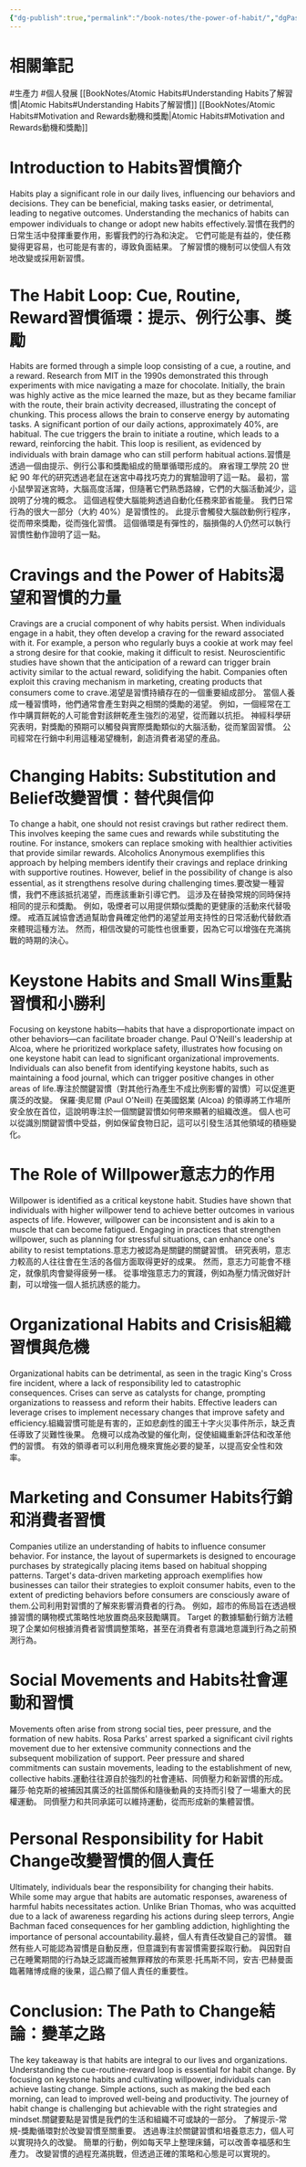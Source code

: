 ```yaml
---
{"dg-publish":true,"permalink":"/book-notes/the-power-of-habit/","dgPassFrontmatter":true,"created":"2024-11-24T10:41:52.631+08:00","updated":"2024-11-28T01:18:28.052+08:00"}
---
```


# 相關筆記
#生產力 #個人發展 
[[BookNotes/Atomic Habits#Understanding Habits了解習慣\|Atomic Habits#Understanding Habits了解習慣]]
[[BookNotes/Atomic Habits#Motivation and Rewards動機和獎勵\|Atomic Habits#Motivation and Rewards動機和獎勵]]
# Introduction to Habits習慣簡介

Habits play a significant role in our daily lives, influencing our behaviors and decisions. They can be beneficial, making tasks easier, or detrimental, leading to negative outcomes. Understanding the mechanics of habits can empower individuals to change or adopt new habits effectively.習慣在我們的日常生活中發揮重要作用，影響我們的行為和決定。 它們可能是有益的，使任務變得更容易，也可能是有害的，導致負面結果。 了解習慣的機制可以使個人有效地改變或採用新習慣。

# The Habit Loop: Cue, Routine, Reward習慣循環：提示、例行公事、獎勵

Habits are formed through a simple loop consisting of a cue, a routine, and a reward. Research from MIT in the 1990s demonstrated this through experiments with mice navigating a maze for chocolate. Initially, the brain was highly active as the mice learned the maze, but as they became familiar with the route, their brain activity decreased, illustrating the concept of chunking. This process allows the brain to conserve energy by automating tasks. A significant portion of our daily actions, approximately 40%, are habitual. The cue triggers the brain to initiate a routine, which leads to a reward, reinforcing the habit. This loop is resilient, as evidenced by individuals with brain damage who can still perform habitual actions.習慣是透過一個由提示、例行公事和獎勵組成的簡單循環形成的。 麻省理工學院 20 世紀 90 年代的研究透過老鼠在迷宮中尋找巧克力的實驗證明了這一點。 最初，當小鼠學習迷宮時，大腦高度活躍，但隨著它們熟悉路線，它們的大腦活動減少，這說明了分塊的概念。 這個過程使大腦能夠透過自動化任務來節省能量。 我們日常行為的很大一部分（大約 40%）是習慣性的。 此提示會觸發大腦啟動例行程序，從而帶來獎勵，從而強化習慣。 這個循環是有彈性的，腦損傷的人仍然可以執行習慣性動作證明了這一點。

# Cravings and the Power of Habits渴望和習慣的力量

Cravings are a crucial component of why habits persist. When individuals engage in a habit, they often develop a craving for the reward associated with it. For example, a person who regularly buys a cookie at work may feel a strong desire for that cookie, making it difficult to resist. Neuroscientific studies have shown that the anticipation of a reward can trigger brain activity similar to the actual reward, solidifying the habit. Companies often exploit this craving mechanism in marketing, creating products that consumers come to crave.渴望是習慣持續存在的一個重要組成部分。 當個人養成一種習慣時，他們通常會產生對與之相關的獎勵的渴望。 例如，一個經常在工作中購買餅乾的人可能會對該餅乾產生強烈的渴望，從而難以抗拒。 神經科學研究表明，對獎勵的預期可以觸發與實際獎勵類似的大腦活動，從而鞏固習慣。 公司經常在行銷中利用這種渴望機制，創造消費者渴望的產品。

# Changing Habits: Substitution and Belief改變習慣：替代與信仰

To change a habit, one should not resist cravings but rather redirect them. This involves keeping the same cues and rewards while substituting the routine. For instance, smokers can replace smoking with healthier activities that provide similar rewards. Alcoholics Anonymous exemplifies this approach by helping members identify their cravings and replace drinking with supportive routines. However, belief in the possibility of change is also essential, as it strengthens resolve during challenging times.要改變一種習慣，我們不應該抵抗渴望，而應該重新引導它們。 這涉及在替換常規的同時保持相同的提示和獎勵。 例如，吸煙者可以用提供類似獎勵的更健康的活動來代替吸煙。 戒酒互誡協會透過幫助會員確定他們的渴望並用支持性的日常活動代替飲酒來體現這種方法。 然而，相信改變的可能性也很重要，因為它可以增強在充滿挑戰的時期的決心。

# Keystone Habits and Small Wins重點習慣和小勝利

Focusing on keystone habits—habits that have a disproportionate impact on other behaviors—can facilitate broader change. Paul O'Neill's leadership at Alcoa, where he prioritized workplace safety, illustrates how focusing on one keystone habit can lead to significant organizational improvements. Individuals can also benefit from identifying keystone habits, such as maintaining a food journal, which can trigger positive changes in other areas of life.專注於關鍵習慣（對其他行為產生不成比例影響的習慣）可以促進更廣泛的改變。 保羅·奧尼爾 (Paul O'Neill) 在美國鋁業 (Alcoa) 的領導將工作場所安全放在首位，這說明專注於一個關鍵習慣如何帶來顯著的組織改進。 個人也可以從識別關鍵習慣中受益，例如保留食物日記，這可以引發生活其他領域的積極變化。

# The Role of Willpower意志力的作用

Willpower is identified as a critical keystone habit. Studies have shown that individuals with higher willpower tend to achieve better outcomes in various aspects of life. However, willpower can be inconsistent and is akin to a muscle that can become fatigued. Engaging in practices that strengthen willpower, such as planning for stressful situations, can enhance one's ability to resist temptations.意志力被認為是關鍵的關鍵習慣。 研究表明，意志力較高的人往往會在生活的各個方面取得更好的成果。 然而，意志力可能會不穩定，就像肌肉會變得疲勞一樣。 從事增強意志力的實踐，例如為壓力情況做好計劃，可以增強一個人抵抗誘惑的能力。

# Organizational Habits and Crisis組織習慣與危機

Organizational habits can be detrimental, as seen in the tragic King's Cross fire incident, where a lack of responsibility led to catastrophic consequences. Crises can serve as catalysts for change, prompting organizations to reassess and reform their habits. Effective leaders can leverage crises to implement necessary changes that improve safety and efficiency.組織習慣可能是有害的，正如悲劇性的國王十字火災事件所示，缺乏責任導致了災難性後果。 危機可以成為改變的催化劑，促使組織重新評估和改革他們的習慣。 有效的領導者可以利用危機來實施必要的變革，以提高安全性和效率。

# Marketing and Consumer Habits行銷和消費者習慣

Companies utilize an understanding of habits to influence consumer behavior. For instance, the layout of supermarkets is designed to encourage purchases by strategically placing items based on habitual shopping patterns. Target's data-driven marketing approach exemplifies how businesses can tailor their strategies to exploit consumer habits, even to the extent of predicting behaviors before consumers are consciously aware of them.公司利用對習慣的了解來影響消費者的行為。 例如，超市的佈局旨在透過根據習慣的購物模式策略性地放置商品來鼓勵購買。 Target 的數據驅動行銷方法體現了企業如何根據消費者習慣調整策略，甚至在消費者有意識地意識到行為之前預測行為。

# Social Movements and Habits社會運動和習慣

Movements often arise from strong social ties, peer pressure, and the formation of new habits. Rosa Parks' arrest sparked a significant civil rights movement due to her extensive community connections and the subsequent mobilization of support. Peer pressure and shared commitments can sustain movements, leading to the establishment of new, collective habits.運動往往源自於強烈的社會連結、同儕壓力和新習慣的形成。 羅莎·帕克斯的被捕因其廣泛的社區關係和隨後動員的支持而引發了一場重大的民權運動。 同儕壓力和共同承諾可以維持運動，從而形成新的集體習慣。

# Personal Responsibility for Habit Change改變習慣的個人責任

Ultimately, individuals bear the responsibility for changing their habits. While some may argue that habits are automatic responses, awareness of harmful habits necessitates action. Unlike Brian Thomas, who was acquitted due to a lack of awareness regarding his actions during sleep terrors, Angie Bachman faced consequences for her gambling addiction, highlighting the importance of personal accountability.最終，個人有責任改變自己的習慣。 雖然有些人可能認為習慣是自動反應，但意識到有害習慣需要採取行動。 與因對自己在睡驚期間的行為缺乏認識而被無罪釋放的布萊恩·托馬斯不同，安吉·巴赫曼面臨著賭博成癮的後果，這凸顯了個人責任的重要性。

# Conclusion: The Path to Change結論：變革之路

The key takeaway is that habits are integral to our lives and organizations. Understanding the cue-routine-reward loop is essential for habit change. By focusing on keystone habits and cultivating willpower, individuals can achieve lasting change. Simple actions, such as making the bed each morning, can lead to improved well-being and productivity. The journey of habit change is challenging but achievable with the right strategies and mindset.關鍵要點是習慣是我們的生活和組織不可或缺的一部分。 了解提示-常規-獎勵循環對於改變習慣至關重要。 透過專注於關鍵習慣和培養意志力，個人可以實現持久的改變。 簡單的行動，例如每天早上整理床鋪，可以改善幸福感和生產力。 改變習慣的過程充滿挑戰，但透過正確的策略和心態是可以實現的。